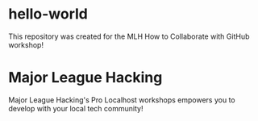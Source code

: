 # hello-world
This repository was created for the MLH How to Collaborate with GitHub workshop!

# Major League Hacking
Major League Hacking's Pro Localhost workshops empowers you to develop with your local tech community!